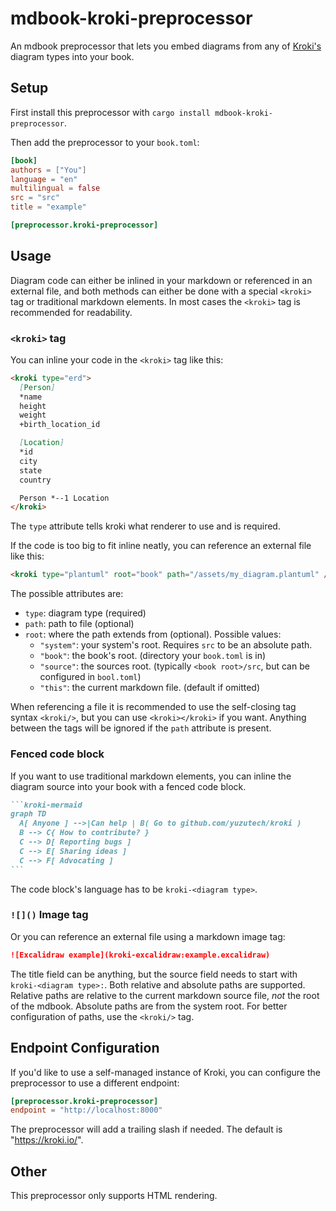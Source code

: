 # mdbook-kroki-preprocessor

An mdbook preprocessor that lets you embed diagrams from any of [Kroki's](https://kroki.io)
diagram types into your book.

## Setup

First install this preprocessor with `cargo install mdbook-kroki-preprocessor`.

Then add the preprocessor to your `book.toml`:

```toml
[book]
authors = ["You"]
language = "en"
multilingual = false
src = "src"
title = "example"

[preprocessor.kroki-preprocessor]
```

## Usage

Diagram code can either be inlined in your markdown or referenced in an external file, and both methods can either be
done with a special `<kroki>` tag or traditional markdown elements. In most cases the `<kroki>` tag is recommended for readability.

### `<kroki>` tag

You can inline your code in the `<kroki>` tag like this:

```md
<kroki type="erd">
  [Person]
  *name
  height
  weight
  +birth_location_id

  [Location]
  *id
  city
  state
  country

  Person *--1 Location 
</kroki>
```

The `type` attribute tells kroki what renderer to use and is required.

If the code is too big to fit inline neatly, you can reference an external file like this:

```md
<kroki type="plantuml" root="book" path="/assets/my_diagram.plantuml" />
```

The possible attributes are:

- `type`: diagram type (required)
- `path`: path to file (optional)
- `root`: where the path extends from (optional). Possible values:
  - `"system"`: your system's root. Requires `src` to be an absolute path.
  - `"book"`: the book's root. (directory your `book.toml` is in)
  - `"source"`: the sources root. (typically `<book root>/src`, but can be configured in `bool.toml`)
  - `"this"`: the current markdown file. (default if omitted)

When referencing a file it is recommended to use the self-closing tag syntax `<kroki/>`, but you can use `<kroki></kroki>`
if you want. Anything between the tags will be ignored if the `path` attribute is present.

### Fenced code block

If you want to use traditional markdown elements, you can inline the diagram source into your book with a fenced code block.

``````markdown
```kroki-mermaid
graph TD
  A[ Anyone ] -->|Can help | B( Go to github.com/yuzutech/kroki )
  B --> C{ How to contribute? }
  C --> D[ Reporting bugs ]
  C --> E[ Sharing ideas ]
  C --> F[ Advocating ]
```
``````

The code block's language has to be `kroki-<diagram type>`.

### `![]()` Image tag

Or you can reference an external file using a markdown image tag:

```markdown
![Excalidraw example](kroki-excalidraw:example.excalidraw)
```

The title field can be anything, but the source field needs to start with `kroki-<diagram type>:`.
Both relative and absolute paths are supported. Relative paths are relative to the current markdown
source file, *not* the root of the mdbook. Absolute paths are from the system root.
For better configuration of paths, use the `<kroki/>` tag.

## Endpoint Configuration

If you'd like to use a self-managed instance of Kroki, you can configure the preprocessor to
use a different endpoint:

```toml
[preprocessor.kroki-preprocessor]
endpoint = "http://localhost:8000"
```

The preprocessor will add a trailing slash if needed. The default is "<https://kroki.io/>".

## Other

This preprocessor only supports HTML rendering.
